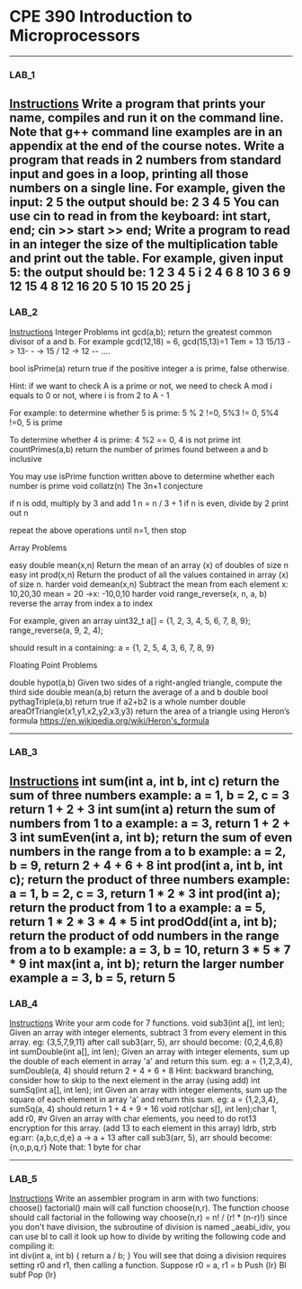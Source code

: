 # CPE 390 Introduction to Microprocessors
---
### LAB_1 
[Instructions](https://docs.google.com/document/d/1oPngqp0FCqxsq4ot5StpIl1qULJ6FDt_MJPUhfIz7Do/edit?usp=sharing)
Write a program that prints your name, compiles and run it on the command line. Note that g++ command line examples are in an appendix at the end of the course notes.
Write a program that reads in 2 numbers from standard input and goes in a loop, printing all those numbers on a single line. For example, given the input:
2 5
the output should be:
2 3 4 5
You can use cin to read in from the keyboard:
int start, end;
cin >> start >> end;
Write a program to read in an integer the size of the multiplication table and print out the table. For example, given input 5:
the output should be:
1 2 3 4	5 i
2 4 6 8 10
3 6 9 12 15
4 8 12 16 20
5 10 15	20 25
j
---
### LAB_2 
[Instructions](https://docs.google.com/document/d/18pK74-B_NphYGGh554cBMsCf-L3W0d1yoSm5B0431CQ/edit?usp=sharing)
Integer Problems
int gcd(a,b);
return the greatest common divisor of a and b. For example gcd(12,18) = 6, gcd(15,13)=1
Tem = 13 15/13 -> 13- - -> 15 / 12 -> 12 -- ….

bool isPrime(a)
 return true if the positive integer a is prime,
 false otherwise.

Hint: if we want to check A is a prime or not, we need to check A mod i equals to 0 or not, where i is from 2 to A - 1

For example: to determine whether 5 is prime:
 5 % 2 !=0, 5%3 != 0, 5%4 !=0, 5 is prime

To determine whether 4 is prime: 4 %2 == 0, 4 is not prime
int countPrimes(a,b)
return the number of primes found between a and b inclusive

You may use isPrime function written above to determine whether each number is prime
void collatz(n)
The 3n+1 conjecture

if n is odd, multiply by 3 and add 1 n = n / 3 + 1
if n is even, divide by 2
print out n

repeat the above operations until n=1, then stop 

Array Problems

easy
double mean(x,n)
Return the mean of an array (x) of doubles of size n
easy
int prod(x,n)
Return the product of all the values contained in array (x) of size n.
harder
void demean(x,n)
Subtract the mean from each element
x: 10,20,30 mean = 20 ->x: -10,0,10
harder
void range_reverse(x, n, a, b)
reverse the array from index a to index 

For example, given an array
uint32_t a[] = {1, 2, 3, 4, 5, 6, 7, 8, 9};
range_reverse(a, 9, 2, 4);

should result in a containing:
a = {1, 2, 5, 4, 3, 6, 7, 8, 9}

Floating Point Problems

double hypot(a,b)
Given two sides of a right-angled triangle, compute the third side
double mean(a,b)
return the average of a and b
double bool pythagTriple(a,b)
return true if a2+b2  is a whole number
double areaOfTriangle(x1,y1,x2,y2,x3,y3)
return the area of a triangle using Heron’s formula
https://en.wikipedia.org/wiki/Heron's_formula

---
### LAB_3 
[Instructions](https://docs.google.com/document/d/1CEPY0TET-4erZ122Z_Po5M_wNqGvKQ7vCNt1LVVIDAo/edit?usp=sharing)
int sum(int a, int b, int c)
return the sum of three numbers
example: a = 1, b = 2, c = 3 return 1 + 2 + 3
int sum(int a)
return the sum of numbers from 1 to a
example: a = 3, return 1 + 2 + 3
int sumEven(int a, int b);
return the sum of even numbers in the range from a to b
example: a = 2, b = 9, return 2 + 4 + 6 + 8
int prod(int a, int b, int c);
return the product of three numbers
example: a = 1, b = 2, c = 3, return 1 * 2 * 3
int prod(int a);
return the product from 1 to a
example: a = 5, return 1 * 2 * 3 * 4 * 5
int prodOdd(int a, int b);
return the product of odd numbers in the range from a to b
example: a = 3, b = 10, return 3 * 5 * 7 * 9
int max(int a, int b);
return the larger number
example a = 3, b = 5, return 5
---
### LAB_4 
[Instructions](https://docs.google.com/document/d/170N6DQ_KvcCTuwsbLRhLkrCEKzP2Cp1QIeUSh8logF8/edit?usp=sharing)
Write your arm code for 7 functions.
void sub3(int a[], int len);
	Given an array with integer elements, subtract 3 from every element in this array.
	eg: {3,5,7,9,11} after call sub3(arr, 5), arr should become: {0,2,4,6,8}
int sumDouble(int a[], int len);
Given an array with integer elements, sum up the double of each element in array 'a' and return this sum.
	eg: a = {1,2,3,4}, sumDouble(a, 4) should return 2 + 4 + 6 + 8
Hint: backward branching, consider how to skip to the next element in the array (using add)
 int sumSq(int a[], int len); int
Given an array with integer elements, sum up the square of each element in array 'a' and return this sum.
	eg: a = {1,2,3,4}, sumSq(a, 4) should return 1 + 4 + 9 + 16
void rot(char s[], int len);char 1, add r0, #v
Given an array with char elements, you need to do rot13 encryption for this array. (add 13 to each element in this array) ldrb, strb
eg:arr: {a,b,c,d,e} a -> a + 13
after call sub3(arr, 5), arr should become: {n,o,p,q,r}
Note that: 1 byte for char

---
### LAB_5 
[Instructions](https://docs.google.com/document/d/1p2QG9inrbtnyuMnTmpj2mHKEslaE_xtyS2Yx02Mcf4M/edit?usp=sharing)
Write an assembler program in arm with two functions:
  choose()
  factorial()
main will call function choose(n,r).
The function choose should call factorial in the following way
choose(n,r) = n! / (r! * (n-r)!)
since you don't have division, the subroutine of division is named _aeabi_idiv, you can use bl to call it
look up how to divide by writing the following code and compiling it:	
int div(int a, int b) { return a / b; }
You will see that doing a division requires setting r0 and r1, then calling a function.
Suppose r0 = a, r1 = b
Push {lr}
Bl subf 
Pop {lr}


